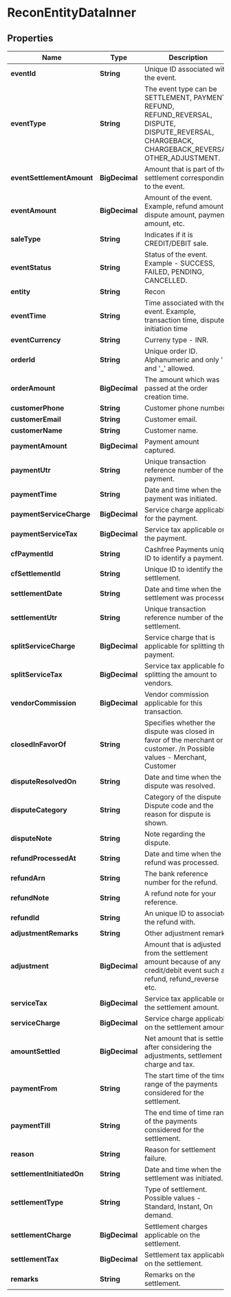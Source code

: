 

# ReconEntityDataInner


## Properties

| Name | Type | Description | Notes |
|------------ | ------------- | ------------- | -------------|
|**eventId** | **String** | Unique ID associated with the event. |  [optional] |
|**eventType** | **String** | The event type can be SETTLEMENT, PAYMENT, REFUND, REFUND_REVERSAL, DISPUTE, DISPUTE_REVERSAL, CHARGEBACK, CHARGEBACK_REVERSAL, OTHER_ADJUSTMENT. |  [optional] |
|**eventSettlementAmount** | **BigDecimal** | Amount that is part of the settlement corresponding to the event. |  [optional] |
|**eventAmount** | **BigDecimal** | Amount of the event. Example, refund amount, dispute amount, payment amount, etc. |  [optional] |
|**saleType** | **String** | Indicates if it is CREDIT/DEBIT sale. |  [optional] |
|**eventStatus** | **String** | Status of the event. Example - SUCCESS, FAILED, PENDING, CANCELLED. |  [optional] |
|**entity** | **String** | Recon |  [optional] |
|**eventTime** | **String** | Time associated with the event. Example, transaction time, dispute initiation time |  [optional] |
|**eventCurrency** | **String** | Curreny type - INR. |  [optional] |
|**orderId** | **String** | Unique order ID. Alphanumeric and only &#39;-&#39; and &#39;_&#39; allowed. |  [optional] |
|**orderAmount** | **BigDecimal** | The amount which was passed at the order creation time. |  [optional] |
|**customerPhone** | **String** | Customer phone number. |  [optional] |
|**customerEmail** | **String** | Customer email. |  [optional] |
|**customerName** | **String** | Customer name. |  [optional] |
|**paymentAmount** | **BigDecimal** | Payment amount captured. |  [optional] |
|**paymentUtr** | **String** | Unique transaction reference number of the payment. |  [optional] |
|**paymentTime** | **String** | Date and time when the payment was initiated. |  [optional] |
|**paymentServiceCharge** | **BigDecimal** | Service charge applicable for the payment. |  [optional] |
|**paymentServiceTax** | **BigDecimal** | Service tax applicable on the payment. |  [optional] |
|**cfPaymentId** | **String** | Cashfree Payments unique ID to identify a payment. |  [optional] |
|**cfSettlementId** | **String** | Unique ID to identify the settlement. |  [optional] |
|**settlementDate** | **String** | Date and time when the settlement was processed. |  [optional] |
|**settlementUtr** | **String** | Unique transaction reference number of the settlement. |  [optional] |
|**splitServiceCharge** | **BigDecimal** | Service charge that is applicable for splitting the payment. |  [optional] |
|**splitServiceTax** | **BigDecimal** | Service tax applicable for splitting the amount to vendors. |  [optional] |
|**vendorCommission** | **BigDecimal** | Vendor commission applicable for this transaction. |  [optional] |
|**closedInFavorOf** | **String** | Specifies whether the dispute was closed in favor of the merchant or customer. /n Possible values - Merchant, Customer |  [optional] |
|**disputeResolvedOn** | **String** | Date and time when the dispute was resolved. |  [optional] |
|**disputeCategory** | **String** | Category of the dispute - Dispute code and the reason for dispute is shown. |  [optional] |
|**disputeNote** | **String** | Note regarding the dispute. |  [optional] |
|**refundProcessedAt** | **String** | Date and time when the refund was processed. |  [optional] |
|**refundArn** | **String** | The bank reference number for the refund. |  [optional] |
|**refundNote** | **String** | A refund note for your reference. |  [optional] |
|**refundId** | **String** | An unique ID to associate the refund with. |  [optional] |
|**adjustmentRemarks** | **String** | Other adjustment remarks. |  [optional] |
|**adjustment** | **BigDecimal** | Amount that is adjusted from the settlement amount because of any credit/debit event such as refund, refund_reverse etc. |  [optional] |
|**serviceTax** | **BigDecimal** | Service tax applicable on the settlement amount. |  [optional] |
|**serviceCharge** | **BigDecimal** | Service charge applicable on the settlement amount. |  [optional] |
|**amountSettled** | **BigDecimal** | Net amount that is settled after considering the adjustments, settlement charge and tax. |  [optional] |
|**paymentFrom** | **String** | The start time of the time range of the payments considered for the settlement. |  [optional] |
|**paymentTill** | **String** | The end time of time range of the payments considered for the settlement. |  [optional] |
|**reason** | **String** | Reason for settlement failure. |  [optional] |
|**settlementInitiatedOn** | **String** | Date and time when the settlement was initiated. |  [optional] |
|**settlementType** | **String** | Type of settlement. Possible values - Standard, Instant, On demand. |  [optional] |
|**settlementCharge** | **BigDecimal** | Settlement charges applicable on the settlement. |  [optional] |
|**settlementTax** | **BigDecimal** | Settlement tax applicable on the settlement. |  [optional] |
|**remarks** | **String** | Remarks on the settlement. |  [optional] |



